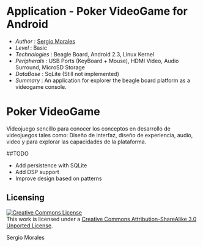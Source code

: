 # Application - Poker VideoGame for Android

* *Author* : [Sergio Morales](http://www.linkedin.com/profile/view?id=199182063)
* *Level* : Basic
* *Technologies* : Beagle Board, Android 2.3, Linux Kernel
* *Peripherals* : USB Ports (KeyBoard + Mouse), HDMI Video, Audio Surround, MicroSD Storage
* *DataBase* : SqLite (Still not implemented)
* *Summary* : An application for explorer the beagle board platform as a videogame console.


Poker VideoGame
===============

Videojuego sencillo para conocer los conceptos en desarrollo de videojuegos tales como: Diseño de interfaz,
diseño de experiencia, audio, video y para explorar las capacidades de la plataforma.

##TODO
* Add persistence with SQLite
* Add DSP support
* Improve design based on patterns

## Licensing

<a rel="license" href="http://creativecommons.org/licenses/by-sa/3.0/"><img alt="Creative Commons License" style="border-width:0" src="http://i.creativecommons.org/l/by-sa/3.0/88x31.png" /></a><br />This work is licensed under a <a rel="license" href="http://creativecommons.org/licenses/by-sa/3.0/">Creative Commons Attribution-ShareAlike 3.0 Unported License</a>.

<div class="footer">
    <span class="footerTitle"><span class="uc">S</span>ergio <span class="uc">M</span>orales</span>
</div>




